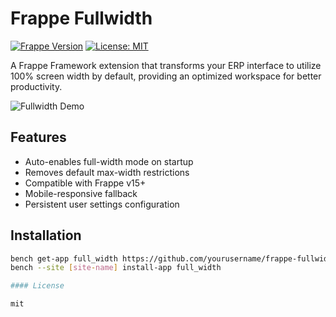 # Frappe Fullwidth

[![Frappe Version](https://img.shields.io/badge/Frappe-15.x-blue)](https://frappeframework.com)
[![License: MIT](https://img.shields.io/badge/License-MIT-yellow.svg)](https://opensource.org/licenses/MIT)

A Frappe Framework extension that transforms your ERP interface to utilize 100% screen width by default, providing an optimized workspace for better productivity.

![Fullwidth Demo](https://via.placeholder.com/800x400.png?text=Fullwidth+Demo+Screenshot)

## Features
- Auto-enables full-width mode on startup
- Removes default max-width restrictions
- Compatible with Frappe v15+
- Mobile-responsive fallback
- Persistent user settings configuration

## Installation
```bash
bench get-app full_width https://github.com/yourusername/frappe-fullwidth
bench --site [site-name] install-app full_width

#### License

mit
